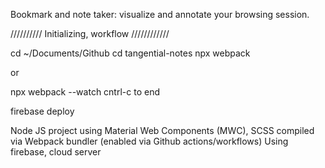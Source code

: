 Bookmark and note taker: visualize and annotate your browsing session.


////////// Initializing, workflow ////////////

cd ~/Documents/Github
cd tangential-notes
npx webpack

or

npx webpack --watch
cntrl-c to end

firebase deploy


Node JS project using Material Web Components (MWC), SCSS compiled via Webpack bundler (enabled via Github actions/workflows)
Using firebase, cloud server
